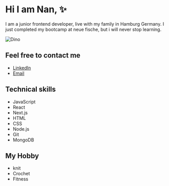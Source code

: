 # Hi I am Nan, ✨

I am a junior frontend developer, live with my family in Hamburg Germany. I just completed my bootcamp at neue fische, but i will never stop learning.

![Dino](https://github.com/saadeghi/saadeghi/blob/master/dino.gif?raw=true)

## Feel free to contact me
 - [LinkedIn](https://www.linkedin.com/in/nan-cao-09bb59272/)
 - [Email](caonanla@gmail.com)
## Technical skills
- JavaScript
- React
- Next.js
- HTML 
- CSS
- Node.js
- Git
- MongoDB

## My Hobby

- knit
- Crochet
- Fitness
